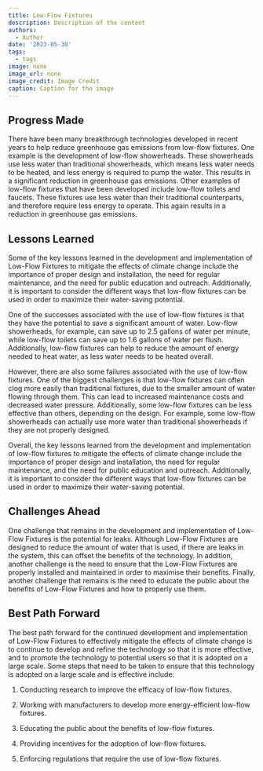 ```yaml
---
title: Low-Flow Fixtures
description: Description of the content
authors:
  - Author
date: '2023-05-30'
tags:
  - tags
image: none
image_url: none
image_credit: Image Credit
caption: Caption for the image
---
```


## Progress Made

There have been many breakthrough technologies developed in recent years to help reduce greenhouse gas emissions from low-flow fixtures. One example is the development of low-flow showerheads. These showerheads use less water than traditional showerheads, which means less water needs to be heated, and less energy is required to pump the water. This results in a significant reduction in greenhouse gas emissions. Other examples of low-flow fixtures that have been developed include low-flow toilets and faucets. These fixtures use less water than their traditional counterparts, and therefore require less energy to operate. This again results in a reduction in greenhouse gas emissions.

## Lessons Learned

Some of the key lessons learned in the development and implementation of Low-Flow Fixtures to mitigate the effects of climate change include the importance of proper design and installation, the need for regular maintenance, and the need for public education and outreach. Additionally, it is important to consider the different ways that low-flow fixtures can be used in order to maximize their water-saving potential.

One of the successes associated with the use of low-flow fixtures is that they have the potential to save a significant amount of water. Low-flow showerheads, for example, can save up to 2.5 gallons of water per minute, while low-flow toilets can save up to 1.6 gallons of water per flush. Additionally, low-flow fixtures can help to reduce the amount of energy needed to heat water, as less water needs to be heated overall.

However, there are also some failures associated with the use of low-flow fixtures. One of the biggest challenges is that low-flow fixtures can often clog more easily than traditional fixtures, due to the smaller amount of water flowing through them. This can lead to increased maintenance costs and decreased water pressure. Additionally, some low-flow fixtures can be less effective than others, depending on the design. For example, some low-flow showerheads can actually use more water than traditional showerheads if they are not properly designed.

Overall, the key lessons learned from the development and implementation of low-flow fixtures to mitigate the effects of climate change include the importance of proper design and installation, the need for regular maintenance, and the need for public education and outreach. Additionally, it is important to consider the different ways that low-flow fixtures can be used in order to maximize their water-saving potential.

## Challenges Ahead

One challenge that remains in the development and implementation of Low-Flow Fixtures is the potential for leaks. Although Low-Flow Fixtures are designed to reduce the amount of water that is used, if there are leaks in the system, this can offset the benefits of the technology. In addition, another challenge is the need to ensure that the Low-Flow Fixtures are properly installed and maintained in order to maximise their benefits. Finally, another challenge that remains is the need to educate the public about the benefits of Low-Flow Fixtures and how to properly use them.

## Best Path Forward

The best path forward for the continued development and implementation of Low-Flow Fixtures to effectively mitigate the effects of climate change is to continue to develop and refine the technology so that it is more effective, and to promote the technology to potential users so that it is adopted on a large scale. Some steps that need to be taken to ensure that this technology is adopted on a large scale and is effective include:

1. Conducting research to improve the efficacy of low-flow fixtures.

2. Working with manufacturers to develop more energy-efficient low-flow fixtures.

3. Educating the public about the benefits of low-flow fixtures.

4. Providing incentives for the adoption of low-flow fixtures.

5. Enforcing regulations that require the use of low-flow fixtures.
